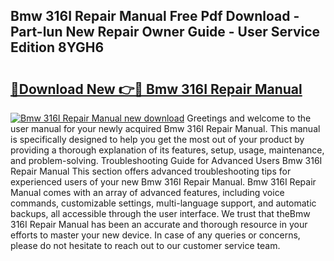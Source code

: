 ## Bmw 316I Repair Manual Free Pdf Download - Part-lun New Repair Owner Guide - User Service Edition 8YGH6

# <h2><a href="http://bc80786.oget.top/?id=Bmw+316I+Repair+Manual">🔗Download New 👉🔴 Bmw 316I Repair Manual</a></h2>

[![Bmw 316I Repair Manual new download](https://i.imgur.com/5g1atiW.png)](http://bc80786.oget.top/?id=Bmw+316I+Repair+Manual)
Greetings and welcome to the user manual for your newly acquired Bmw 316I Repair Manual. This manual is specifically designed to help you get the most out of your product by providing a thorough explanation of its features, setup, usage, maintenance, and problem-solving. Troubleshooting Guide for Advanced Users Bmw 316I Repair Manual This section offers advanced troubleshooting tips for experienced users of your new Bmw 316I Repair Manual. Bmw 316I Repair Manual comes with an array of advanced features, including voice commands, customizable settings, multi-language support, and automatic backups, all accessible through the user interface. We trust that theBmw 316I Repair Manual has been an accurate and thorough resource in your efforts to master your new device. In case of any queries or concerns, please do not hesitate to reach out to our customer service team.
